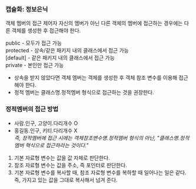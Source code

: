 ### 캡슐화: 정보은닉
객체 멤버의 접근 제어자
자신의 멤버가 아닌 다른 객체의 멤버에 접근하는 경우에는 다른 객체를 생성한 후 접근해야 한다.

public - 모두가 접근 가능<br>
  protected - 상속/같은 패키지 내의 클래스에서 접근 가능<br>
    [default] - 같은 패키지 내의 클래스에서 접근 가능<br>
      private - 본인만 접근 가능

- 상속을 받지 않았다면 객체 멤버는 객체를 생성한 후 객체 참조 변수를 이용해 접근해야 한다.
- 정적 멤버는 클래스명.정적멤버 형식으로 접근하는 것을 권장한다.

### 정적멤버의 접근 방법
- 사람.인구, 고양이.다리개수 O
- 홍길동.인구, 키티.다리개수 X
<br>*즉, 정적멤버에 접근 시에는 객체참조변수명.정적멤버 형식의 아닌, "클래스명.정적멤버 혁식으로 접근하라는 것이다."*

1. 기본 자료형 변수는 값을 값 자체로 판단한다.
2. 참조 자료형 변수는 값을 주소, 즉 포인터로 판단한다.
3. 기본 자료형 변수를 복사할 때, 참조 자료형 변수를 복하할 때 일어나는 일은 같다.
   즉, 가지고 있는 값을 그대로 복사해서 넘겨 준다.
